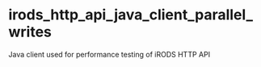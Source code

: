 # irods_http_api_java_client_parallel_writes
Java client used for performance testing of iRODS HTTP API
